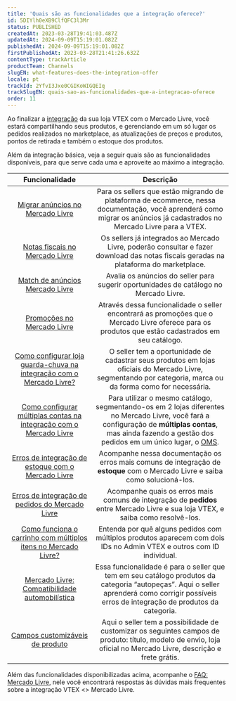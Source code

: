 ```yaml
---
title: 'Quais são as funcionalidades que a integração oferece?'
id: 5DIYlh0eXB9ClfQFC3l3Mr
status: PUBLISHED
createdAt: 2023-03-28T19:41:03.487Z
updatedAt: 2024-09-09T15:19:01.082Z
publishedAt: 2024-09-09T15:19:01.082Z
firstPublishedAt: 2023-03-28T21:41:26.632Z
contentType: trackArticle
productTeam: Channels
slugEN: what-features-does-the-integration-offer
locale: pt
trackId: 2YfvI3Jxe0CGIKoWIGQEIq
trackSlugEN: quais-sao-as-funcionalidades-que-a-integracao-oferece
order: 11
---
```



Ao finalizar a [integração](/pt/tutorial/how-mercado-livre-integration-works--3cKjnItfjyqauWWcMkOqC0) da sua loja VTEX com o Mercado Livre, você estará compartilhando seus produtos, e gerenciando em um só lugar os pedidos realizados no marketplace, as atualizações de preços e produtos, pontos de retirada e também o estoque dos produtos.  

Além da integração básica, veja a seguir quais são as funcionalidades disponíveis, para que serve cada uma e aproveite ao máximo a integração.  

| **Funcionalidade** | **Descrição** |
|:-:|:-----------:|
| [Migrar anúncios no Mercado Livre](/pt/tutorial/migrating-ads-in-mercado-livre--2TuhYgqZr2CAAi2oQaWQcO) | Para os sellers que estão migrando de plataforma de ecommerce, nessa documentação, você aprenderá como migrar os anúncios já cadastrados no Mercado Livre para a VTEX. |    
| [Notas fiscais no Mercado Livre](/pt/tutorial/notas-fiscais-do-mercado-livre--2JgchgbNXjcVjuFzm6j2sx) | Os sellers já integrados ao Mercado Livre, poderão consultar e fazer download das notas fiscais geradas na plataforma do marketplace. |  
| [Match de anúncios Mercado Livre](/tracks/configurar-integracao-do-mercado-livre--2YfvI3Jxe0CGIKoWIGQEIq/43uD4LPU5PLUWe11IaWwyR) | Avalia os anúncios do seller para sugerir oportunidades de catálogo no Mercado Livre. |  
| [Promoções no Mercado Livre](/pt/tutorial/promocoes-do-mercado-livre--3pEqEnru6H2JcZzYVioT5f) | Através dessa funcionalidade o seller encontrará as promoções que o Mercado Livre oferece para os produtos que estão cadastrados em seu catálogo. |  
| [Como configurar loja guarda-chuva na integração com o Mercado Livre?](/pt/faq/how-to-configure-a-top-level-store-in-the-integration-with-mercado-livre--5KINOatgzeS48IGwaAK8IE) | O seller tem a oportunidade de cadastrar seus produtos em lojas oficiais do Mercado Livre, segmentando por categoria, marca ou da forma como for necessária. |  
| [Como configurar múltiplas contas na integração com o Mercado Livre](/pt/faq/how-to-set-up-multiple-accounts-in-the-mercado-livre-integration--aO9gr94WJ26K4SweiIEiA) | Para utilizar o mesmo catálogo, segmentando-os em 2 lojas diferentes no Mercado Livre, você fará a configuração de __múltiplas contas__, mas ainda fazendo a gestão dos pedidos em um único lugar, o [OMS](/pt/category/gerenciamento-de-pedidos--2663q96EyQuYc20y0yYAEE). |  
| [Erros de integração de estoque com o Mercado Livre](/pt/tutorial/mercado-livre-inventory-integration-errors--3pWA3vRePuGmJ5tquY4fva) | Acompanhe nessa documentação os erros mais comuns de integração de __estoque__ com o Mercado Livre e saiba como solucioná-los. |  
| [Erros de integração de pedidos do Mercado Livre](/pt/tutorial/order-errors-in-the-mercado-livre-integration--4w4jAIWUy3OELgu3HFmGgh) | Acompanhe quais os erros mais comuns de integração de __pedidos__ entre Mercado Livre e sua loja VTEX, e saiba como resolvê-los. |  
| [Como funciona o carrinho com múltiplos itens no Mercado Livre?](/pt/tutorial/how-does-the-cart-with-multiple-items-work-in-mercado-livre--4dC1deB8bY260W0Ge4ycOq) | Entenda por quê alguns pedidos com múltiplos produtos aparecem com dois IDs no Admin VTEX e outros com ID individual.  |  
| [Mercado Livre: Compatibilidade automobilística](/pt/tutorial/mercado-livre-automobilist-compatibility--2c7fTWxq6NfMXq1jgEbEI3) | Essa funcionalidade é para o seller que tem em seu catálogo produtos da categoria “autopeças”. Aqui o seller aprenderá como corrigir possíveis erros de integração de produtos da categoria. |  
|[Campos customizáveis de produto](/pt/tutorial/campos-customizaveis-de-produto--6tJOSJ2o9phVIb8XXG6QSk)| Aqui o seller tem a possibilidade de customizar os seguintes campos de produto: título, modelo de envio, loja oficial no Mercado Livre, descrição e frete grátis.|

Além das funcionalidades disponibilizadas acima, acompanhe o [FAQ: Mercado Livre](/pt/tutorial/mercado-livre-faq--3w4IgSgKZOocGee8cgSWW0), nele você encontrará respostas às dúvidas mais frequentes sobre a integração VTEX <> Mercado Livre.  
